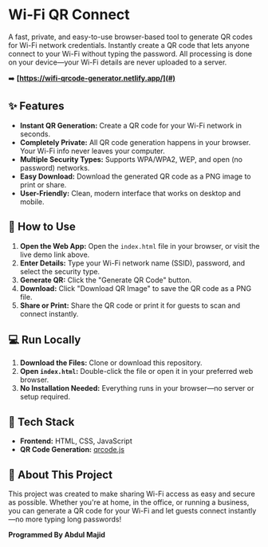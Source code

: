 # Wi-Fi QR Connect

A fast, private, and easy-to-use browser-based tool to generate QR codes for Wi-Fi network credentials. Instantly create a QR code that lets anyone connect to your Wi-Fi without typing the password. All processing is done on your device—your Wi-Fi details are never uploaded to a server.

➡️ **[https://wifi-qrcode-generator.netlify.app/](#)** 


## ✨ Features

- **Instant QR Generation:** Create a QR code for your Wi-Fi network in seconds.
- **Completely Private:** All QR code generation happens in your browser. Your Wi-Fi info never leaves your computer.
- **Multiple Security Types:** Supports WPA/WPA2, WEP, and open (no password) networks.
- **Easy Download:** Download the generated QR code as a PNG image to print or share.
- **User-Friendly:** Clean, modern interface that works on desktop and mobile.


## 🚀 How to Use

1. **Open the Web App:** Open the `index.html` file in your browser, or visit the live demo link above.
2. **Enter Details:** Type your Wi-Fi network name (SSID), password, and select the security type.
3. **Generate QR:** Click the "Generate QR Code" button.
4. **Download:** Click "Download QR Image" to save the QR code as a PNG file.
5. **Share or Print:** Share the QR code or print it for guests to scan and connect instantly.


## 💻 Run Locally

1. **Download the Files:** Clone or download this repository.
2. **Open `index.html`:** Double-click the file or open it in your preferred web browser.
3. **No Installation Needed:** Everything runs in your browser—no server or setup required.


## 🧱 Tech Stack

- **Frontend:** HTML, CSS, JavaScript
- **QR Code Generation:** [qrcode.js](https://github.com/davidshimjs/qrcodejs)


## 📄 About This Project

This project was created to make sharing Wi-Fi access as easy and secure as possible. Whether you're at home, in the office, or running a business, you can generate a QR code for your Wi-Fi and let guests connect instantly—no more typing long passwords!

**Programmed By Abdul Majid** 
